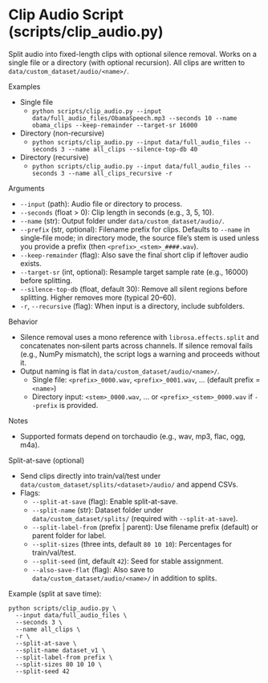 # Clip Audio Script (scripts/clip_audio.py)

Split audio into fixed-length clips with optional silence removal. Works on a single file or a directory (with optional recursion). All clips are written to `data/custom_dataset/audio/<name>/`.

Examples
- Single file
  - `python scripts/clip_audio.py --input data/full_audio_files/ObamaSpeech.mp3 --seconds 10 --name obama_clips --keep-remainder --target-sr 16000`
- Directory (non-recursive)
  - `python scripts/clip_audio.py --input data/full_audio_files --seconds 3 --name all_clips --silence-top-db 40`
- Directory (recursive)
  - `python scripts/clip_audio.py --input data/full_audio_files --seconds 3 --name all_clips_recursive -r`

Arguments
- `--input` (path): Audio file or directory to process.
- `--seconds` (float > 0): Clip length in seconds (e.g., 3, 5, 10).
- `--name` (str): Output folder under `data/custom_dataset/audio/`.
- `--prefix` (str, optional): Filename prefix for clips. Defaults to `--name` in single‑file mode; in directory mode, the source file’s stem is used unless you provide a prefix (then `<prefix>_<stem>_####.wav`).
- `--keep-remainder` (flag): Also save the final short clip if leftover audio exists.
- `--target-sr` (int, optional): Resample target sample rate (e.g., 16000) before splitting.
- `--silence-top-db` (float, default 30): Remove all silent regions before splitting. Higher removes more (typical 20–60).
- `-r`, `--recursive` (flag): When input is a directory, include subfolders.

Behavior
- Silence removal uses a mono reference with `librosa.effects.split` and concatenates non‑silent parts across channels. If silence removal fails (e.g., NumPy mismatch), the script logs a warning and proceeds without it.
- Output naming is flat in `data/custom_dataset/audio/<name>/`.
  - Single file: `<prefix>_0000.wav`, `<prefix>_0001.wav`, ... (default prefix = `<name>`)
  - Directory input: `<stem>_0000.wav`, ... or `<prefix>_<stem>_0000.wav` if `--prefix` is provided.

Notes
- Supported formats depend on torchaudio (e.g., wav, mp3, flac, ogg, m4a).

Split-at-save (optional)
- Send clips directly into train/val/test under `data/custom_dataset/splits/<dataset>/audio/` and append CSVs.
- Flags:
  - `--split-at-save` (flag): Enable split-at-save.
  - `--split-name` (str): Dataset folder under `data/custom_dataset/splits/` (required with `--split-at-save`).
  - `--split-label-from` (prefix | parent): Use filename prefix (default) or parent folder for label.
  - `--split-sizes` (three ints, default `80 10 10`): Percentages for train/val/test.
  - `--split-seed` (int, default `42`): Seed for stable assignment.
  - `--also-save-flat` (flag): Also save to `data/custom_dataset/audio/<name>/` in addition to splits.

Example (split at save time):
```
python scripts/clip_audio.py \
  --input data/full_audio_files \
  --seconds 3 \
  --name all_clips \
  -r \
  --split-at-save \
  --split-name dataset_v1 \
  --split-label-from prefix \
  --split-sizes 80 10 10 \
  --split-seed 42
```
